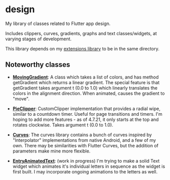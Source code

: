 # design

My library of classes related to Flutter app design. 

Includes clippers, curves, gradients, graphs and text classes/widgets, at varying stages of development.

This library depends on my [extensions library](https://github.com/arrowsmith001/flutter_extensions) to be in the same directory.

## Noteworthy classes

- [<b>MovingGradient</b>](https://github.com/arrowsmith001/flutter_design/blob/master/lib/src/gradients/moving.dart): A class which takes a list of colors, and has method getGradient which returns a linear gradient. The special feature is that getGradient takes argument t (0.0 to 1.0) which linearly translates the colors in the alignment direction. When animated, causes the gradient to "move".

- [<b>PieClipper</b>](https://github.com/arrowsmith001/flutter_design/blob/master/lib/src/clippers/pie.dart): CustomClipper implementation that provides a radial wipe, similar to a countdown timer. Useful for page transitions and timers. I'm hoping to add more features - as of 4.7.21, it only starts at the top and rotates clockwise. Takes argument t (0.0 to 1.0).

- [<b>Curves</b>](https://github.com/arrowsmith001/flutter_design/blob/master/lib/src/curves/curves.dart): The curves library contains a bunch of curves inspired by "Interpolator" implementations from native Android, and a few of my own. There may be similarities with Flutter Curves, but the addition of parameters make mine more flexible.

- [<b>EntryAnimatedText</b>](https://github.com/arrowsmith001/flutter_design/blob/master/lib/src/text/entry_animated.dart): (work in progress) I'm trying to make a solid Text widget which animates it's individual letters in sequence as the widget is first built. I may incorporate ongoing animations to the letters as well.
